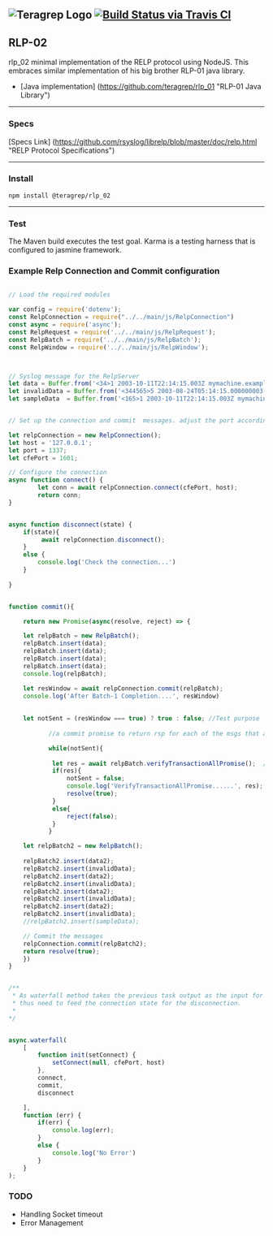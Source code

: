 ![Teragrep Logo](https://raw.githubusercontent.com/teragrep/rlp_02/master/logo/rlp-logo_readme.jpg)
[![Build Status via Travis CI](https://travis-ci.org/teragrep/rlp_02.svg?branch=master)](https://travis-ci.org/teragrep/rlp_02)
---

## RLP-02

rlp_02 minimal implementation of the RELP protocol using NodeJS.
This embraces similar implementation of his big brother RLP-01 java library.

* [Java implementation] (https://github.com/teragrep/rlp_01 "RLP-01 Java Library")


---
### Specs

[Specs Link] (https://github.com/rsyslog/librelp/blob/master/doc/relp.html "RELP Protocol Specifications")

---
### Install

```npm
npm install @teragrep/rlp_02
```

---


### Test

The Maven build executes the test goal. Karma is a testing harness that is configured to jasmine framework. 



### Example Relp Connection and Commit configuration

```JavaScript 

// Load the required modules

var config = require('dotenv');
const RelpConnection = require("../../main/js/RelpConnection")
const async = require('async');
const RelpRequest = require('../../main/js/RelpRequest');
const RelpBatch = require('../../main/js/RelpBatch');
const RelpWindow = require('../../main/js/RelpWindow');



// Syslog message for the RelpServer
let data = Buffer.from('<34>1 2003-10-11T22:14:15.003Z mymachine.example.com su - ID47 - su root failed for lonvick on /dev/pts/8\n', 'ascii'); 
let invalidData = Buffer.from('<344565>5 2003-08-24T05:14:15.000000003-07:00 mymachine.example.com su - ID47 - su root failed for lonvick on /dev/pts/8\n', 'ascii'); // This contains the invalid PRI value
let sampleData  = Buffer.from('<165>1 2003-10-11T22:14:15.003Z mymachine.example.comevntslog - ID47 [exampleSDID@32473 iut="3" eventSource="Application" eventID="1011"] BOMAn applicationevent log entry...\n','ascii');


// Set up the connection and commit  messages. adjust the port according to the needs.

let relpConnection = new RelpConnection();
let host = '127.0.0.1';
let port = 1337; 
let cfePort = 1601;

// Configure the connection
async function connect() {
		let conn = await relpConnection.connect(cfePort, host);	
		return conn;
}


async function disconnect(state) {
	if(state){
		 await relpConnection.disconnect();
	}
	else {
		console.log('Check the connection...')
	}
	
}


function commit(){

    return new Promise(async(resolve, reject) => {

    let relpBatch = new RelpBatch();
    relpBatch.insert(data);
    relpBatch.insert(data);
    relpBatch.insert(data);
    relpBatch.insert(data);
    console.log(relpBatch);

    let resWindow = await relpConnection.commit(relpBatch);
    console.log('After Batch-1 Completion....', resWindow)
    
    
    let notSent = (resWindow === true) ? true : false; //Test purpose 
          
           //a commit promise to return rsp for each of the msgs that are in the batch or fail the commit promise.

           while(notSent){           
            
            let res = await relpBatch.verifyTransactionAllPromise();  //                             
            if(res){
                notSent = false;
                console.log('VerifyTransactionAllPromise......', res);
                resolve(true);
            }
            else{
                reject(false);
            }                              
           }    

    let relpBatch2 = new RelpBatch();
    
    relpBatch2.insert(data2);
    relpBatch2.insert(invalidData); 
    relpBatch2.insert(data2);
    relpBatch2.insert(invalidData);
    relpBatch2.insert(data2);
    relpBatch2.insert(invalidData);
    relpBatch2.insert(data2);
    relpBatch2.insert(invalidData);
    //relpBatch2.insert(sampleData);

    // Commit the messages
    relpConnection.commit(relpBatch2);
    return resolve(true);
    })  
}


/** 
 * As waterfall method takes the previous task output as the input for the next task,
 * thus need to feed the connection state for the disconnection.
 * 
*/


async.waterfall(
    [
		function init(setConnect) {
            setConnect(null, cfePort, host)
        },
		connect,
        commit,
        disconnect

    ],
    function (err) {
        if(err) {
            console.log(err);
        }
        else {
            console.log('No Error')
        }
    }
);


```
### TODO

* Handling Socket timeout 
* Error Management

